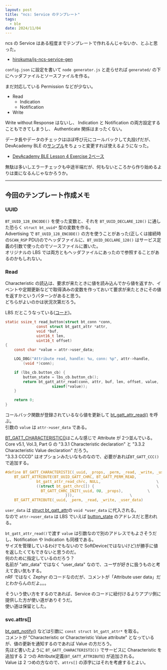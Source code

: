 ```yaml
---
layout: post
title: "ncs: Service のテンプレート"
tags:
  - ble
date: 2024/11/04
---
```


ncs の Service はある程度までテンプレートで作れるんじゃないか、とふと思った。

* [hirokuma/js-ncs-service-gen](https://github.com/hirokuma/js-ncs-service-gen/tree/28b27759e22b5129a77712f50fe8cbdcc56fc91d)

`config.json` に設定を書いて `node generator.js` と走らせれば `generated/` の下にヘッダファイルとソースファイルを作る。

まだ対応している Permission などが少ない。

* Read
  * Indication
  * Notification
* Write

Write without Response はないし、
Indication と Notification の両方設定することもできてしまうし、
Authenticate 関係はまったくない。

データ長やデータのチェックはほぼ呼び元にコールバックして丸投げだが、
DevAcademy BLE の[サンプル](https://github.com/NordicDeveloperAcademy/bt-fund/tree/4048e78dfefe4313a960958a949ed77d1f4dfdae/lesson4/blefund_less4_exer2_solution)をちょっと変更すれば使えるようになった。

* [DevAcademy BLE Lesson 4 Exercise 2ベース](https://github.com/hirokuma/ncs-service-gen-sample/tree/0567d11d67070bf77f42815d6aeb73e671be0c7e)

無駄は多いしエラーチェックも中途半端だが、何もないところから作り始めるよりは楽になるんじゃなかろうか。

----

## 今回のテンプレート作成メモ

### UUID

`BT_UUID_128_ENCODE()` を使った変数と、それを `BT_UUID_DECLARE_128()` に通した恐らく `struct bt_uuid*` 型の変数を作る。  
Advertising で `BT_UUID_128_ENCODE()` の方を使うことがあった(正しくは接続時の`SCAN_RSP` PDU)のでヘッダファイルに、`BT_UUID_DECLARE_128()` はサービス定義の引数で使ったのでソースファイルに置いた。  
オリジナルの LBS では両方ともヘッダファイルにあったので参照することがあるのかもしれない。

### Read

Characteristic の読込は、要求が来たときに値を読み込んでから値を返すか、イベントや定期更新などで取得済みの変数を作っておいて要求が来たときにその値を返すかというパターンがあると思う。  
どちらがよいのかは状況次第だろう。

LBS だとこうなっている([コード](https://github.com/nrfconnect/sdk-nrf/blob/v2.6.1/subsys/bluetooth/services/lbs.c#L74-L92))。

```c
static ssize_t read_button(struct bt_conn *conn,
			  const struct bt_gatt_attr *attr,
			  void *buf,
			  uint16_t len,
			  uint16_t offset)
{
	const char *value = attr->user_data;

	LOG_DBG("Attribute read, handle: %u, conn: %p", attr->handle,
		(void *)conn);

	if (lbs_cb.button_cb) {
		button_state = lbs_cb.button_cb();
		return bt_gatt_attr_read(conn, attr, buf, len, offset, value,
					 sizeof(*value));
	}

	return 0;
}
```

コールバック関数が登録されているなら値を更新して [bt_gatt_attr_read()](https://docs.nordicsemi.com/bundle/ncs-2.6.1/page/zephyr/connectivity/bluetooth/api/gatt.html#c.bt_gatt_attr_read) を呼ぶ。  
引数の `value` は `attr->user_data` である。

[BT_GATT_CHARACTERISTIC()](https://github.com/nrfconnect/sdk-zephyr/blob/v3.5.99-ncs1-1/include/zephyr/bluetooth/gatt.h#L769-L775)はこんな感じで Attribute が 2つ並んでいる。  
Core v5.1, Vol.3, Part G の "3.3.1 Characteristic declaration" と "3.3.2 Characteristic Value declaration" だろう。  
"3.3.3 CCCD" はオプションみたいなものなので、必要があれば`BT_GATT_CCC()`で追加する。

```c
#define BT_GATT_CHARACTERISTIC(_uuid, _props, _perm, _read, _write, _user_data) \
	BT_GATT_ATTRIBUTE(BT_UUID_GATT_CHRC, BT_GATT_PERM_READ,                 \
			  bt_gatt_attr_read_chrc, NULL,                         \
			  ((struct bt_gatt_chrc[]) {                            \
				BT_GATT_CHRC_INIT(_uuid, 0U, _props),           \
						   })),                         \
	BT_GATT_ATTRIBUTE(_uuid, _perm, _read, _write, _user_data)
```

`user_data` は [struct bt_gatt_attr](https://github.com/nrfconnect/sdk-zephyr/blob/v3.5.99-ncs1-1/include/zephyr/bluetooth/gatt.h#L169-L184)の `void *user_data` に代入される。  
なので `attr->user_data` は LBS でいえば [button_state](https://github.com/nrfconnect/sdk-nrf/blob/v2.6.1/subsys/bluetooth/services/lbs.c#L32) のアドレスだと思われる。  

`bt_gatt_attr_read()`で渡す `value` は引数なので別のアドレスでもよさそうだし、Notification や Indication も同様である。  
サイズを管理しているわけでもないので SoftDevice(ではないけど)が勝手に値を返したくてもできないと思うのだ。  
何のために指定しているのだろう？  
名前が "attr_data" ではなく "user_data" なので、ユーザが好きに扱うものと考えて良い気もする。  
nRF ではなく Zephyr のコードなのだが、コメントが「Attribute user data」だとわからんのだよ。。。

そういう使い方をするのであれば、Service のコードに紐付けるよりアプリ側に提供した方が使い道がありそうだ。  
使い道は保留とした。

### svc.attrs[]

[bt_gatt_notify()](https://docs.nordicsemi.com/bundle/ncs-2.6.1/page/zephyr/connectivity/bluetooth/api/gatt.html#c.bt_gatt_notify) などは引数に `const struct bt_gatt_attr*` を取る。  
コメントが "Characteristic or Characteristic Value attribute" となっているが、値の更新を通知するのであれば Value の方だろう。  
先ほど書いたように `BT_GATT_CHARACTERISTIC()` でサービスに Characteristic を追加する 2 つの Attribute定義(`BT_GATT_ATTRIBUTE`) が追加される。  
Value は 2 つめの方なので、`attrs[]` の添字にはそれを考慮するとよい。
